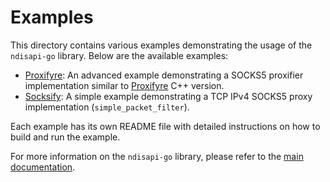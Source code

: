 # Examples

This directory contains various examples demonstrating the usage of the `ndisapi-go` library. Below are the available examples:

- [Proxifyre](./proxifyre/README.md): An advanced example demonstrating a SOCKS5 proxifier implementation similar to [Proxifyre](proxifyre) C++ version.
- [Socksify](./socksify/README.md): A simple example demonstrating a TCP IPv4 SOCKS5 proxy implementation (`simple_packet_filter`).

Each example has its own README file with detailed instructions on how to build and run the example.

For more information on the `ndisapi-go` library, please refer to the [main documentation](https://pkg.go.dev/github.com/wiresock/ndisapi-go).